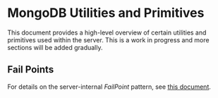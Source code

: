# MongoDB Utilities and Primitives

This document provides a high-level overview of certain utilities and primitives used within the
server. This is a work in progress and more sections will be added gradually.

## Fail Points

For details on the server-internal *FailPoint* pattern, see [this document][fail_points].

[fail_points]: ../../../docs/fail_points.md

